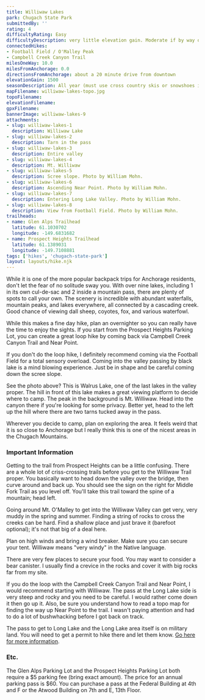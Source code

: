 ```yaml
---
title: Williwaw Lakes
park: Chugach State Park
submittedBy: ''
rating: 4
difficultyRating: Easy
difficultyDescription: very little elevation gain. Moderate if by way of Football Field - a steep mountain to go over and a somewhat scary scree slope to go down.
connectedHikes:
- Football Field / O'Malley Peak
- Campbell Creek Canyon Trail
milesOneWay: 10.0
milesFromAnchorage: 0.0
directionsFromAnchorage: about a 20 minute drive from downtown
elevationGain: 1500
seasonDescription: All year (must use cross country skis or snowshoes in winter - do not use Football Field route due to avalanche danger!).
mapFilename: williwaw-lakes-topo.jpg
topoFilename: 
elevationFilename: 
gpxFilename: 
bannerImage: williwaw-lakes-9
attachments:
- slug: williwaw-lakes-1
  description: Williwaw Lake
- slug: williwaw-lakes-2
  description: Tarn in the pass
- slug: williwaw-lakes-3
  description: Entire valley
- slug: williwaw-lakes-4
  description: Mt. Williwaw
- slug: williwaw-lakes-5
  description: Scree slope. Photo by William Mohn.
- slug: williwaw-lakes-6
  description: Ascending Near Point. Photo by William Mohn.
- slug: williwaw-lakes-7
  description: Entering Long Lake Valley. Photo by William Mohn.
- slug: williwaw-lakes-8
  description: View from Football Field. Photo by William Mohn.
trailheads:
- name: Glen Alps Trailhead
  latitude: 61.1030702
  longitude: -149.6831682
- name: Prospect Heights Trailhead
  latitude: 61.1389031
  longitude: -149.7108881
tags: ['hikes', 'chugach-state-park']
layout: layouts/hike.njk
---
```

While it is one of the more popular backpack trips for Anchorage residents, don't let the fear of no solitude sway you. With over nine lakes, including 1 in its own cul-de-sac and 2 inside a mountain pass, there are plenty of spots to call your own. The scenery is incredible with abundant waterfalls, mountain peaks, and lakes everywhere, all connected by a cascading creek. Good chance of viewing dall sheep, coyotes, fox, and various waterfowl.

While this makes a fine day hike, plan an overnighter so you can really have the time to enjoy the sights. If you start from the Prospect Heights Parking Lot, you can create a great loop hike by coming back via Campbell Creek Canyon Trail and Near Point.

If you don't do the loop hike, I definitely recommend coming via the Football Field for a total sensory overload. Coming into the valley passing by black lake is a mind blowing experience. Just be in shape and be careful coming down the scree slope.

See the photo above? This is Walrus Lake, one of the last lakes in the valley proper. The hill in front of this lake makes a great viewing platform to decide where to camp. The peak in the background is Mt. Williwaw. Head into the canyon there if you're looking for some privacy. Better yet, head to the left up the hill where there are two tarns tucked away in the pass. 

Wherever you decide to camp, plan on exploring the area. It feels weird that it is so close to Anchorage but I really think this is one of the nicest areas in the Chugach Mountains. 

### Important Information

Getting to the trail from Prospect Heights can be a little confusing. There are a whole lot of criss-crossing trails before you get to the Williwaw Trail proper. You basically want to head down the valley over the bridge, then curve around and back up. You should see the sign on the right for Middle Fork Trail as you level off. You'll take this trail toward the spine of a mountain; head left.

Going around Mt. O'Malley to get into the Williwaw Valley can get very, very muddy in the spring and summer.
Finding a string of rocks to cross the creeks can be hard. Find a shallow place and just brave it (barefoot optional); it's not that big of a deal here.

Plan on high winds and bring a wind breaker. Make sure you can secure your tent. Williwaw means "very windy" in the Native language.

There are very few places to secure your food. You may want to consider a bear canister. I usually find a crevice in the rocks and cover it with big rocks far from my site.

If you do the loop with the Campbell Creek Canyon Trail and Near Point, I would recommend starting with Williwaw. The pass at the Long Lake side is very steep and rocky and you need to be careful. I would rather come down it then go up it. Also, be sure you understand how to read a topo map for finding the way up Near Point to the trail. I wasn't paying attention and had to do a lot of bushwhacking before I got back on track.

The pass to get to Long Lake and the Long Lake area itself is on military land. You will need to get a permit to hike there and let them know. [Go here for more information](http://alaskahikesearch.com/education/#military-land).

### Etc.

The Glen Alps Parking Lot and the Prospect Heights Parking Lot both require a $5 parking fee (bring exact amount). The price for an annual parking pass is $60. You can purchase a pass at the Federal Building at 4th and F or the Atwood Building on 7th and E, 13th Floor.